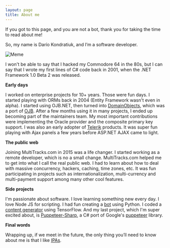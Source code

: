 ```yaml
---
layout: page
title: About me
---
```


If you got to this page, and you are not a bot, thank you for taking the time to read about me!

So, my name is Darío Kondratiuk, and I’m a software developer.

![Meme](https://i.imgflip.com/23gepg.jpg)

I won't be able to say that I hacked my Commodore 64 in the 80s, but I can say that I wrote my first lines of C# code back in 2001, when the .NET Framework 1.0 Beta 2 was released.

**Early days**

I worked on enterprise projects for 10+ years. Those were fun days. I started playing with ORMs back in 2004 (Entity Framework wasn't even in alpha). I started using OJB.NET, then turned into [DomainObjects](https://sourceforge.net/projects/domainobjects/), which was a port of [OJB](https://db.apache.org/ojb/). After a few months using it in many projects, I ended up becoming part of the maintainers team. My most important contributions were implementing the Oracle provider and the composite primary key support. I was also an early adopter of [Telerik](https://www.telerik.com/) products. It was super fun playing with Ajax panels a few years before ASP.NET AJAX came to light.

**The public web**

Joining MultiTracks.com in 2015 was a life changer. I started working as a remote developer, which is no a small change. MultiTracks.com helped me to get into what I call the real public web. I had to learn about how to deal with massive concurrency, hackers, caching, time zones, etc. It was fun participating in projects such as internationalization, multi-currency and multi-payment support among many other cool features.

**Side projects**

I'm passionate about software. I love learning something new every day. I love Node JS for scripting. I had fun creating a [bot](https://github.com/kblok/TelegramBotFriend) using Python. I coded a [content generator](https://github.com/kblok/RNN-bible-generator) using TensorFlow. And my last project, which I'm super excited about, is [Puppeteer-Sharp](https://github.com/kblok/puppeteer-sharp), a C# port of Google's [puppeteer](https://github.com/GoogleChrome/puppeteer) library.

**Final words**

Wrapping up, if we meet in the future, the only thing you’ll need to know about me is that I like [IPAs](https://en.wikipedia.org/wiki/India_pale_ale).


